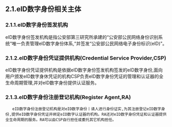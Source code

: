 ## 2.1.eID数字身份相关主体

### 2.1.1.eID数字身份签发机构

eID数字身份签发机构是指公安部第三研究所承建的“公安部公民网络身份识别系统“唯一负责管理eID数字身份体系,“并签发“公安部公民网络电子身份标识\(eID\)"。

### 2.1.2.eID数字身份凭证提供机构\(Credential Service Provider,**CSP**\)

eID数字身份凭证提供机构是依据eID数字身份签发机构签发的eID数字身份,面向用户颁发eID数字身休凭证的机构CSP负责eID数字身份凭证的管理和认证器的全生命周期管理,并对eID数字身份提供认证服务。

### 2.1.3.eID数字身份注册登记机构\(Register Agent,RA\)

       eID数字身份注册登记机构是对eID数字身份丨请人进行身份证实,为其注册登记eID数字身份,提供eID数字身份凭证并绑定eID数字认证器的机构。RA还对eID数字身份凭证和认证器提供全生命周期的服务。RA可以由CSP自行担任或委托其它机构担任。


